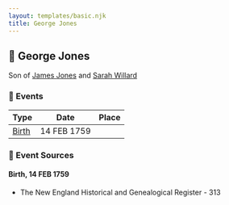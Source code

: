 ```yaml
---
layout: templates/basic.njk
title: George Jones
---
```

## 🔵 George Jones

Son of [James Jones](/people/6/61233476) and [Sarah Willard](/people/2/24374592)

### 📆 Events

Type | Date | Place
------ | ------ | ------
[Birth](#event-event-2) | 14 FEB 1759 |

### 📰 Event Sources

#### <a id="event-event-2"></a> Birth, 14 FEB 1759
* The New England Historical and Genealogical Register  - 313